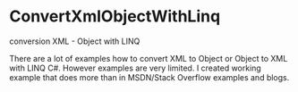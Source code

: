 # ConvertXmlObjectWithLinq
conversion XML - Object with LINQ

There are a lot of examples how to convert XML to Object or Object to XML with LINQ C#. 
However examples are very limited. 
I created working example that does more than in MSDN/Stack Overflow examples and blogs.
